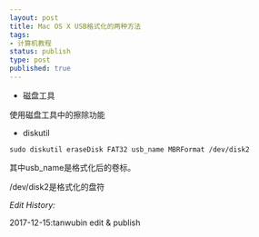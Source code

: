 ```yaml
--- 
layout: post
title: Mac OS X USB格式化的两种方法
tags: 
- 计算机教程
status: publish
type: post
published: true
---
```

- 磁盘工具

使用磁盘工具中的擦除功能

- diskutil

````
sudo diskutil eraseDisk FAT32 usb_name MBRFormat /dev/disk2
````
其中usb_name是格式化后的卷标。

/dev/disk2是格式化的盘符

*Edit History:* 

2017-12-15:tanwubin edit & publish